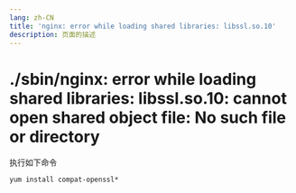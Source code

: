 ```yaml
---
lang: zh-CN  
title: 'nginx: error while loading shared libraries: libssl.so.10'  
description: 页面的描述
---
```


# ./sbin/nginx: error while loading shared libraries: libssl.so.10: cannot open shared object file: No such file or directory

执行如下命令

```shell
yum install compat-openssl*
```

<Comment></Comment>
